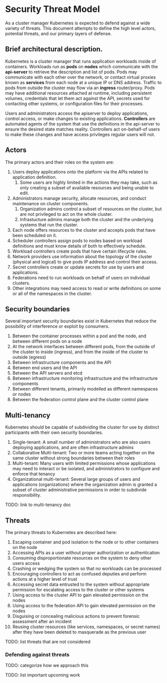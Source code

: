 # Security Threat Model

As a cluster manager Kubernetes is expected to defend against a wide variety of threats. This document
attempts to define the high level actors, potential threats, and our primary layers of defense.


## Brief architectural description.

Kubernetes is a cluster manager that runs application workloads inside of containers.  Workloads run as
**pods** on **nodes** which communicate with the **api-server** to retrieve the description and list of
pods. Pods may communicate with each other over the network, or contact virtual proxies known as
**services** from each node at a unique IP or DNS address. Traffic to pods from outside the cluster
may flow via an **ingress** router/proxy. Pods may have additional resources attached at runtime,
including persistent volumes, credentials that let them act against the API, secrets used for contacting
other systems, or configuration files for their processes.

Users and administrators access the apiserver to deploy applications, control access, or make
changes to existing applications. **Controllers** are automated agents of the system that use the
definitions in the api-server to ensure the desired state matches reality. Controllers act on-behalf-of
users to make these changes and have access privileges regular users will not.


## Actors

The primary actors and their roles on the system are:

1. Users deploy applications onto the platform via the APIs related to application definition.
   1. Some users are highly limited in the actions they may take, such as only creating a subset of available resources and being unable to edit.
2. Administrators manage security, allocate resources, and conduct maintenance on cluster components.
   1. Organization admins control a subset of resources on the cluster, but are not privileged to act on the whole cluster.
   2. Infrastucture admins manage both the cluster and the underlying systems that run the cluster.
3. Each node offers resources to the cluster and accepts pods that have been scheduled on it.
4. Scheduler controllers assign pods to nodes based on workload definitions and must know details of both to effectively schedule.
5. Workload controllers create pods that have certain lifecycle rules.
6. Network providers use information about the topology of the cluster (physical and logical) to give pods IP address and control their access.
7. Secret controllers create or update secrets for use by users and applications.
8. Federations need to run workloads on behalf of users on individual clusters.
9. Other integrations may need access to read or write definitions on some or all of the namespaces in the cluster.


## Security boundaries

Several important security boundaries exist in Kubernetes that reduce the possibility of interference or exploit by consumers.

1. Between the container processes within a pod and the node, and between different pods on a node
2. At the network interfaces between different pods, from the outside of the cluster to inside (ingress), and from the inside of the cluster to outside (egress)
3. Between infrastructure components and the API
4. Between end users and the API
5. Between the API servers and etcd
6. Between infrastructure monitoring infrastructure and the infrastructure components
7. Between different tenants, primarily modelled as different namespaces or nodes
8. Between the federation control plane and the cluster control plane


## Multi-tenancy

Kubernetes should be capable of subdividing the cluster for use by distinct participants with their own security boundaries.

1. Single-tenant: A small number of administrators who are also users deploying applications, and are often infrastructure admins
2. Collaborative Multi-tenant: Two or more teams acting together on the same cluster without strong boundaries between their roles
3. Multi-tenant: Many users with limited permissions whose applications may need to interact or be isolated, and administrators to configure and enforce that tenancy
4. Organizational multi-tenant: Several large groups of users and applications (organizations) where the organization admin is granted a subset of cluster administrative permissions in order to subdivide responsibility.

TODO: link to multi-tenancy doc


## Threats

The primary threats to Kubernetes are described here:

1. Escaping container and pod isolation to the node or to other containers on the node
2. Accessing APIs as a user without proper authorization or authentication
3. Consuming disproportionate resources on the system to deny other users access
4. Crashing or wedging the system so that no workloads can be processed
5. Encouraging controllers to act as confused deputies and perform actions at a higher level of trust
6. Accessing secret data entrusted to the system without appropriate permission for escalating access to the cluster or other systems
7. Using access to the cluster API to gain elevated permission on the nodes
8. Using access to the federation API to gain elevated permission on the nodes
9. Disguising or concealing malicious actions to prevent forensic assessment after an incident
10. Reusing cluster resources (like services, namespaces, or secret names) after they have been deleted to masquerade as the previous user

TODO: list threats that are not considered


### Defending against threats

TODO: categorize how we approach this

TODO: list important upcoming work
